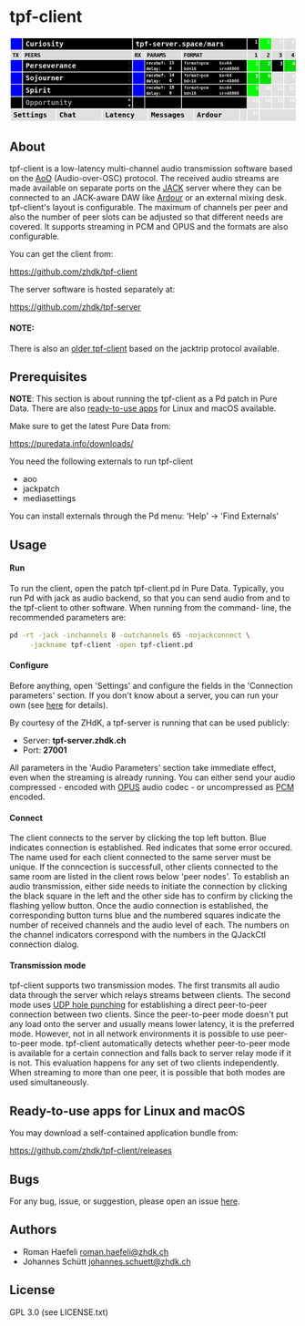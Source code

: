 tpf-client
==========

![alt text](img/tpf-client.png "tpf-client")

About
-----

tpf-client is a low-latency multi-channel audio transmission software
based on the [AoO](https://git.iem.at/cm/aoo)  (Audio-over-OSC) protocol.
The received audio streams are made available on separate ports on the
[JACK](https://jackaudio.org/) server where they can be connected to an
JACK-aware DAW like [Ardour](https://ardour.org/) or an external mixing desk.
tpf-client's layout is configurable. The maximum of channels per peer and also
the number of peer slots can be adjusted so that different needs are covered.
It supports streaming in PCM and OPUS and the formats are also configurable.

You can get the client from:

  https://github.com/zhdk/tpf-client

The server software is hosted separately at:

  https://github.com/zhdk/tpf-server

#### NOTE:
There is also an [older tpf-client](https://github.com/zhdk/tpf-client/releases/tag/v1.1.1)
based on the jacktrip protocol available.


Prerequisites
-------------

**NOTE**: This section is about running the tpf-client as a Pd patch in Pure Data. There are
also [ready-to-use apps](https://github.com/zhdk/tpf-client#ready-to-use-apps-for-linux-and-macos)
for Linux and macOS available.


Make sure to get the latest Pure Data from:

  https://puredata.info/downloads/

You need the following externals to run tpf-client
  * aoo
  * jackpatch
  * mediasettings

You can install externals through the Pd menu:
'Help' -> 'Find Externals'

Usage
-----

#### Run

To run the client, open the patch tpf-client.pd in Pure Data. Typically,
you run Pd with jack as audio backend, so that you can send audio from
and to the tpf-client to other software. When running from the command-
line, the recommended parameters are:

~~~sh
pd -rt -jack -inchannels 8 -outchannels 65 -nojackconnect \
     -jackname tpf-client -open tpf-client.pd
~~~

#### Configure

Before anything, open 'Settings' and configure the fields in the 'Connection
parameters' section. If you don't know about a server, you can run your own
(see [here](https://github.com/zhdk/tpf-server/) for details).

By courtesy of the ZHdK, a tpf-server is running that can be used publicly:

  * Server: **tpf-server.zhdk.ch**
  * Port: **27001**

All parameters in the 'Audio Parameters' section take immediate effect, even
when the streaming is already running. You can either send your audio
compressed - encoded with [OPUS](https://opus-codec.org/) audio codec - or
uncompressed as [PCM](https://en.wikipedia.org/wiki/Pulse-code_modulation)
encoded.


#### Connect

The client connects to the server by clicking the top left button. Blue indicates
connection is established. Red indicates that some error occured. The name used
for each client connected to the same server must be unique. If the conncection
is successfull, other clients connected to the same room are listed in the
client rows below 'peer nodes'. To establish an audio transmission, either side
needs to initiate the connection by clicking the black square in the left and
the other side has to confirm by clicking the flashing yellow button.
Once the audio connection is established, the corresponding button turns blue
and the numbered squares indicate the number of received channels and the audio
level of each. The numbers on the channel indicators correspond with the numbers
in the QJackCtl connection dialog.


#### Transmission mode

tpf-client supports two transmission modes. The first transmits all audio data
through the server which relays streams between clients. The second mode uses
[UDP hole punching](https://en.wikipedia.org/wiki/UDP_hole_punching) for
establishing a direct peer-to-peer connection between two clients. Since the
peer-to-peer mode doesn't put any load onto the server and usually means lower
latency, it is the preferred mode. However, not in all network environments
it is possible to use peer-to-peer mode. tpf-client automatically detects
whether peer-to-peer mode is available for a certain connection and falls back
to server relay mode if it is not. This evaluation happens for any set of two
clients independently. When streaming to more than one peer, it is possible
that both modes are used simultaneously.


Ready-to-use apps for Linux and macOS
-------------------------------------

You may download a self-contained application bundle from:

  https://github.com/zhdk/tpf-client/releases


Bugs
----

For any bug, issue, or suggestion, please open an issue
[here](https://github.com/zhdk/tpf-client/issues).


Authors
-------

  * Roman Haefeli <roman.haefeli@zhdk.ch>
  * Johannes Schütt <johannes.schuett@zhdk.ch>


License
-------

  GPL 3.0 (see LICENSE.txt)

